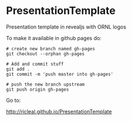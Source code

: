 # PresentationTemplate

Presentation template in revealjs with ORNL logos

To make it available in github pages do:
```
# create new branch named gh-pages
git checkout --orphan gh-pages

# Add and commit stuff
git add .
git commit -m 'push master into gh-pages'

# push the new branch upstream
git push origin gh-pages
```

Go to:

http://ricleal.github.io/PresentationTemplate

